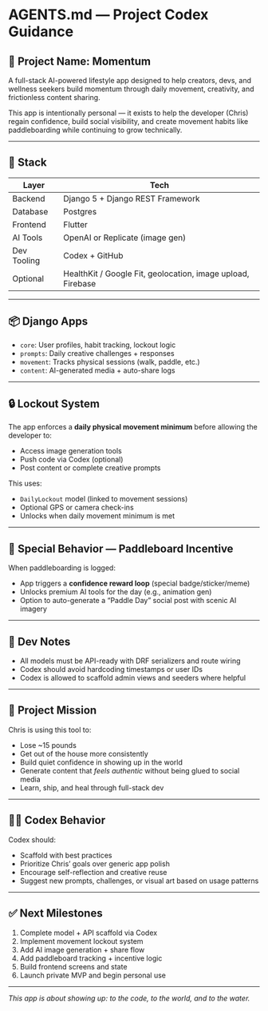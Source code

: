 # AGENTS.md — Project Codex Guidance

## 🧠 Project Name: Momentum

A full-stack AI-powered lifestyle app designed to help creators, devs, and wellness seekers build momentum through daily movement, creativity, and frictionless content sharing.

This app is intentionally personal — it exists to help the developer (Chris) regain confidence, build social visibility, and create movement habits like paddleboarding while continuing to grow technically.

---

## 🧰 Stack

| Layer       | Tech                                                        |
| ----------- | ----------------------------------------------------------- |
| Backend     | Django 5 + Django REST Framework                            |
| Database    | Postgres                                                    |
| Frontend    | Flutter                                                     |
| AI Tools    | OpenAI or Replicate (image gen)                             |
| Dev Tooling | Codex + GitHub                                              |
| Optional    | HealthKit / Google Fit, geolocation, image upload, Firebase |

---

## 📦 Django Apps

- `core`: User profiles, habit tracking, lockout logic
- `prompts`: Daily creative challenges + responses
- `movement`: Tracks physical sessions (walk, paddle, etc.)
- `content`: AI-generated media + auto-share logs

---

## 🔒 Lockout System

The app enforces a **daily physical movement minimum** before allowing the developer to:

- Access image generation tools
- Push code via Codex (optional)
- Post content or complete creative prompts

This uses:

- `DailyLockout` model (linked to movement sessions)
- Optional GPS or camera check-ins
- Unlocks when daily movement minimum is met

---

## 🌊 Special Behavior — Paddleboard Incentive

When paddleboarding is logged:

- App triggers a **confidence reward loop** (special badge/sticker/meme)
- Unlocks premium AI tools for the day (e.g., animation gen)
- Option to auto-generate a “Paddle Day” social post with scenic AI imagery

---

## 🧪 Dev Notes

- All models must be API-ready with DRF serializers and route wiring
- Codex should avoid hardcoding timestamps or user IDs
- Codex is allowed to scaffold admin views and seeders where helpful

---

## 🎯 Project Mission

Chris is using this tool to:

- Lose ~15 pounds
- Get out of the house more consistently
- Build quiet confidence in showing up in the world
- Generate content that _feels authentic_ without being glued to social media
- Learn, ship, and heal through full-stack dev

---

## 🧙‍♂️ Codex Behavior

Codex should:

- Scaffold with best practices
- Prioritize Chris’ goals over generic app polish
- Encourage self-reflection and creative reuse
- Suggest new prompts, challenges, or visual art based on usage patterns

---

## ✅ Next Milestones

1. Complete model + API scaffold via Codex
2. Implement movement lockout system
3. Add AI image generation + share flow
4. Add paddleboard tracking + incentive logic
5. Build frontend screens and state
6. Launch private MVP and begin personal use

---

_This app is about showing up: to the code, to the world, and to the water._
